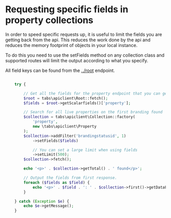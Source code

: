 # Requesting specific fields in property collections

In order to speed specific requests up, it is useful to limit the fields you are 
getting back from the api.  This reduces the work done by the api and reduces the
memory footprint of objects in your local instance.

To do this you need to use the setFields method on any collection class and supported
routes will limit the output according to what you specify.

All field keys can be found from the [../root](root) endpoint.

```php

    try {

        // Get all the fields for the property endpoint that you can get
        $root = tabs\apiclient\Root::fetch();
        $fields = $root->getScalarfields()['property'];

        // Search for all live properties on the first branding found
        $collection = tabs\apiclient\Collection::factory(
            'property',
            new \tabs\apiclient\Property
        );
        $collection->addFilter('brandingstatusid', 1)
            ->setFields($fields)

            // You can set a large limit when using fields
            ->setLimit(500);
        $collection->fetch();

        echo '<p>' . $collection->getTotal() . ' found</p>';

        // Output the fields from first response.
        foreach ($fields as $field) {
            echo '<p>' . $field . ': ' . $collection->first()->getDataFromResponse($field) . '</p>';
        }

    } catch (Exception $e) {
        echo $e->getMessage();
    }

```